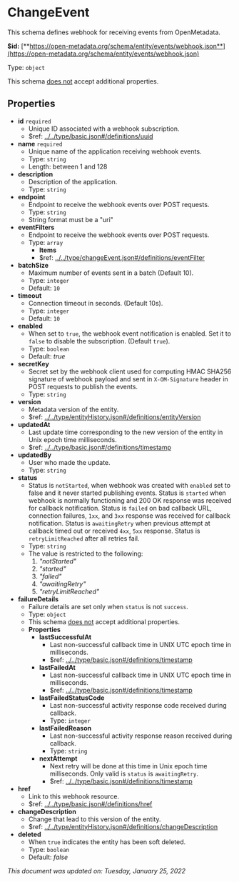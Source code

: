 # ChangeEvent

This schema defines webhook for receiving events from OpenMetadata.

**$id:** [**https://open-metadata.org/schema/entity/events/webhook.json**](https://open-metadata.org/schema/entity/events/webhook.json)

Type: `object`

This schema <u>does not</u> accept additional properties.

## Properties
 - **id** `required`
	 - Unique ID associated with a webhook subscription.
	 - $ref: [../../type/basic.json#/definitions/uuid](../types/basic.md#uuid)
 - **name** `required`
	 - Unique name of the application receiving webhook events.
	 - Type: `string`
	 - Length: between 1 and 128
 - **description**
	 - Description of the application.
	 - Type: `string`
 - **endpoint**
	 - Endpoint to receive the webhook events over POST requests.
	 - Type: `string`
	 - String format must be a "uri"
 - **eventFilters**
	 - Endpoint to receive the webhook events over POST requests.
	 - Type: `array`
		 - **Items**
		 - $ref: [../../type/changeEvent.json#/definitions/eventFilter](../types/changeevent.md#eventfilter)
 - **batchSize**
	 - Maximum number of events sent in a batch (Default 10).
	 - Type: `integer`
	 - Default: `10`
 - **timeout**
	 - Connection timeout in seconds. (Default 10s).
	 - Type: `integer`
	 - Default: `10`
 - **enabled**
	 - When set to `true`, the webhook event notification is enabled. Set it to `false` to disable the subscription. (Default `true`).
	 - Type: `boolean`
	 - Default: _true_
 - **secretKey**
	 - Secret set by the webhook client used for computing HMAC SHA256 signature of webhook payload and sent in `X-OM-Signature` header in POST requests to publish the events.
	 - Type: `string`
 - **version**
	 - Metadata version of the entity.
	 - $ref: [../../type/entityHistory.json#/definitions/entityVersion](../types/entityhistory.md#entityversion)
 - **updatedAt**
	 - Last update time corresponding to the new version of the entity in Unix epoch time milliseconds.
	 - $ref: [../../type/basic.json#/definitions/timestamp](../types/basic.md#timestamp)
 - **updatedBy**
	 - User who made the update.
	 - Type: `string`
 - **status**
	 - Status is `notStarted`, when webhook was created with `enabled` set to false and it never started publishing events. Status is `started` when webhook is normally functioning and 200 OK response was received for callback notification. Status is `failed` on bad callback URL, connection failures, `1xx`, and `3xx` response was received for callback notification. Status is `awaitingRetry` when previous attempt at callback timed out or received `4xx`, `5xx` response. Status is `retryLimitReached` after all retries fail.
	 - Type: `string`
	 - The value is restricted to the following: 
		 1. _"notStarted"_
		 2. _"started"_
		 3. _"failed"_
		 4. _"awaitingRetry"_
		 5. _"retryLimitReached"_
 - **failureDetails**
	 - Failure details are set only when `status` is not `success`.
	 - Type: `object`
	 - This schema <u>does not</u> accept additional properties.
	 - **Properties**
		 - **lastSuccessfulAt**
			 - Last non-successful callback time in UNIX UTC epoch time in milliseconds.
			 - $ref: [../../type/basic.json#/definitions/timestamp](../types/basic.md#timestamp)
		 - **lastFailedAt**
			 - Last non-successful callback time in UNIX UTC epoch time in milliseconds.
			 - $ref: [../../type/basic.json#/definitions/timestamp](../types/basic.md#timestamp)
		 - **lastFailedStatusCode**
			 - Last non-successful activity response code received during callback.
			 - Type: `integer`
		 - **lastFailedReason**
			 - Last non-successful activity response reason received during callback.
			 - Type: `string`
		 - **nextAttempt**
			 - Next retry will be done at this time in Unix epoch time milliseconds. Only valid is `status` is `awaitingRetry`.
			 - $ref: [../../type/basic.json#/definitions/timestamp](../types/basic.md#timestamp)
 - **href**
	 - Link to this webhook resource.
	 - $ref: [../../type/basic.json#/definitions/href](../types/basic.md#href)
 - **changeDescription**
	 - Change that lead to this version of the entity.
	 - $ref: [../../type/entityHistory.json#/definitions/changeDescription](../types/entityhistory.md#changedescription)
 - **deleted**
	 - When `true` indicates the entity has been soft deleted.
	 - Type: `boolean`
	 - Default: _false_


_This document was updated on: Tuesday, January 25, 2022_